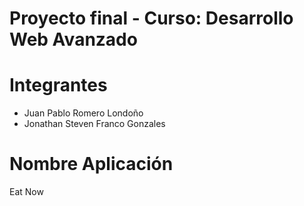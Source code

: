 # Proyecto final - Curso: Desarrollo Web Avanzado
# Integrantes

- Juan Pablo Romero Londoño
- Jonathan Steven Franco Gonzales

# Nombre Aplicación

Eat Now

